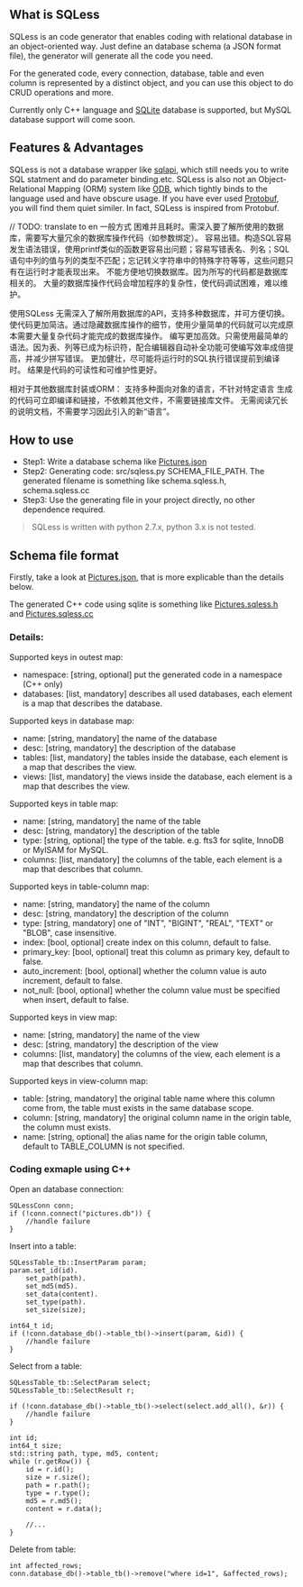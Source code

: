 ## What is SQLess

SQLess is an code generator that enables coding with relational database in an object-oriented way. Just define an database schema (a JSON format file), the generator will generate all the code you need.

For the generated code, every connection, database, table and even column is represented by a distinct object, and you can use this object to do CRUD operations and more.

Currently only C++ language and [SQLite](http://www.sqlite.org/) database is supported, but MySQL database support will come soon.

## Features & Advantages

SQLess is not a database wrapper like [sqlapi](http://www.sqlapi.com/), which still needs you to write SQL statment and do parameter binding.etc. SQLess is also not an Object-Relational Mapping (ORM) system like [ODB](http://www.codesynthesis.com/products/odb/), which tightly binds to the language used and have obscure usage. If you have ever used [Protobuf](https://code.google.com/p/protobuf/), you will find them quiet similer. In fact, SQLess is inspired from Protobuf.

// TODO: translate to en
一般方式
困难并且耗时。需深入要了解所使用的数据库，需要写大量冗余的数据库操作代码（如参数绑定）。
容易出错。构造SQL容易发生语法错误，使用printf类似的函数更容易出问题；容易写错表名、列名；SQL语句中列的值与列的类型不匹配；忘记转义字符串中的特殊字符等等，这些问题只有在运行时才能表现出来。
不能方便地切换数据库。因为所写的代码都是数据库相关的。
大量的数据库操作代码会增加程序的复杂性，使代码调试困难，难以维护。

使用SQLess
无需深入了解所用数据库的API，支持多种数据库，并可方便切换。
使代码更加简洁。通过隐藏数据库操作的细节，使用少量简单的代码就可以完成原本需要大量复杂代码才能完成的数据库操作。
编写更加高效。只需使用最简单的语法。因为表、列等已成为标识符，配合编辑器自动补全功能可使编写效率成倍提高，并减少拼写错误。
更加健壮，尽可能将运行时的SQL执行错误提前到编译时。
结果是代码的可读性和可维护性更好。

相对于其他数据库封装或ORM：
支持多种面向对象的语言，不针对特定语言
生成的代码可立即编译和链接，不依赖其他文件，不需要链接库文件。
无需阅读冗长的说明文档，不需要学习因此引入的新“语言”。

## How to use

* Step1: Write a database schema like [Pictures.json](https://github.com/arifeng/SQLess/blob/master/tests/pictures.json)
* Step2: Generating code: src/sqless.py SCHEMA_FILE_PATH. The generated filename is something like schema.sqless.h, schema.sqless.cc
* Step3: Use the generating file in your project directly, no other dependence required.

> SQLess is written with python 2.7.x, python 3.x is not tested.

## Schema file format

Firstly, take a look at [Pictures.json](https://github.com/arifeng/SQLess/blob/master/tests/pictures.json), that is more explicable than the details below.

The generated C++ code using sqlite is something like [Pictures.sqless.h](https://github.com/arifeng/SQLess/blob/master/tests/pictures.sqless.h) and [Pictures.sqless.cc](https://github.com/arifeng/SQLess/blob/master/tests/pictures.sqless.cc)

### Details:

Supported keys in outest map:

* namespace: [string, optional] put the generated code in a namespace (C++ only)
* databases: [list, mandatory] describes all used databases, each element is a map that describes the database.

Supported keys in database map:

* name: [string, mandatory] the name of the database
* desc: [string, mandatory] the description of the database
* tables: [list, mandatory] the tables inside the database, each element is a map that describes the view.
* views: [list, mandatory] the views inside the database, each element is a map that describes the view.

Supported keys in table map:

* name: [string, mandatory] the name of the table
* desc: [string, mandatory] the description of the table
* type: [string, optional] the type of the table. e.g. fts3 for sqlite, InnoDB or MyISAM for MySQL.
* columns: [list, mandatory] the columns of the table, each element is a map that describes that column.

Supported keys in table-column map:

* name: [string, mandatory] the name of the column
* desc: [string, mandatory] the description of the column
* type: [string, mandatory] one of "INT", "BIGINT", "REAL", "TEXT" or "BLOB", case insensitive.
* index: [bool, optional] create index on this column, default to false.
* primary_key: [bool, optional] treat this column as primary key, default to false.
* auto_increment: [bool, optional] whether the column value is auto increment, default to false.
* not_null: [bool, optional] whether the column value must be specified when insert, default to false.

Supported keys in view map:

* name: [string, mandatory] the name of the view
* desc: [string, mandatory] the description of the view
* columns: [list, mandatory] the columns of the view, each element is a map that describes that column.

Supported keys in view-column map:

* table: [string, mandatory] the original table name where this column come from, the table must exists in the same database scope.
* column: [string, mandatory] the original column name in the origin table, the column must exists.
* name: [string, optional] the alias name for the origin table column, default to TABLE_COLUMN is not specified.

### Coding exmaple using C++

Open an database connection:

    SQLessConn conn;
    if (!conn.connect("pictures.db")) {
        //handle failure
    }

Insert into a table:

    SQLessTable_tb::InsertParam param;
    param.set_id(id).
        set_path(path).
        set_md5(md5).
        set_data(content).
        set_type(path).
        set_size(size);

    int64_t id;
    if (!conn.database_db()->table_tb()->insert(param, &id)) {
        //handle failure
    }

Select from a table:

    SQLessTable_tb::SelectParam select;
    SQLessTable_tb::SelectResult r;

    if (!conn.database_db()->table_tb()->select(select.add_all(), &r)) {
        //handle failure
    }

    int id;
    int64_t size;
    std::string path, type, md5, content;
    while (r.getRow()) {
        id = r.id();
        size = r.size();
        path = r.path();
        type = r.type();
        md5 = r.md5();
        content = r.data();

        //...
    }

Delete from table:

    int affected_rows;
    conn.database_db()->table_tb()->remove("where id=1", &affected_rows);

